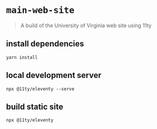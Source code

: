 # `main-web-site`

> A build of the University of Virginia web site using 11ty
## install dependencies

```
yarn install
```

## local development server

```
npx @11ty/eleventy --serve
```

## build static site

```
npx @11ty/eleventy
```